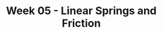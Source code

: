 ---
title: Week 05 - Linear Springs and Friction
contents:
  - date: 2024-02-11
    items:
      - type: lecture
        topics:
          - Spring force
          - Friction force
      - type: reading
        title: Primer, O'Reilly - Chapter 4
        description: reading
      - type: reading
        title: Explaining spring force
        description: reading
        link: "https://www.youtube.com/watch?v=WtTDHW2JUVY"
      - type: reading
        title: Spring force examples
        description: reading
        link: "https://www.youtube.com/watch?v=YiOZregJx9w"
      - type: reading
        title: Explaining the friction force
        description: reading
        link: "https://www.youtube.com/watch?v=_fvCFtpL3c8"
      - type: reading
        title: Particle on a curve vs. particle on a surface
        description: reading
        link: "https://www.youtube.com/watch?v=XNdP7Nk850s"
      - type: problem_set
        title: Set 09 - Linear Springs
        description: Linear Springs
        link: "https://drive.google.com/file/d/1iBwfgG3gCtvfSjRzzXAN2MFYAQqQbVVB/view?usp=sharing"
      - type: problem_set
        title: Set 10 - Friction
        description: Friction
        link: "https://drive.google.com/file/d/1iDJlfAWHS_9K6zz-71NLSkCnhiXW8KCN/view?usp=sharing"
      - type: exercise
  # - date: 2024-02-13
  #   items:
  #     - type: lecture
  #       topics:
  #         - 
  #     - type: homework
  #       title: HW05
  #       link: "#"
  #       due_date: 2024-02-20
--- 